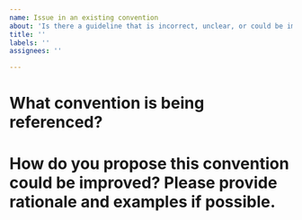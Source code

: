 ```yaml
---
name: Issue in an existing convention
about: 'Is there a guideline that is incorrect, unclear, or could be improved?'
title: ''
labels: ''
assignees: ''

---
```


# What convention is being referenced?

# How do you propose this convention could be improved? Please provide rationale and examples if possible.
